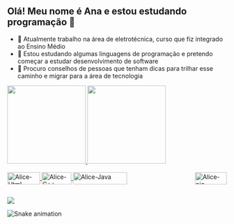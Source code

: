 ## Olá! Meu nome é Ana e estou estudando programação 👋

- 🔭 Atualmente trabalho na área de eletrotécnica, curso que fiz integrado ao Ensino Médio
- 🌱 Estou estudando algumas linguagens de programação e pretendo começar a estudar desenvolvimento de software
- 🤔 Procuro conselhos de pessoas que tenham dicas para trilhar esse caminho e migrar para a área de tecnologia

<div align="left">
  <a href="https://github.com/alicehoff">
  <img height="180em" src="https://github-readme-stats.vercel.app/api?username=alicehoff&show_icons=true&theme=onedark&include_all_commits=true&count_private=true"/>
  <img height="180em" src="https://github-readme-stats.vercel.app/api/top-langs/?username=alicehoff&layout=compact&langs_count=7&theme=onedark"/>
</div>
  <div style="display: inline_block"><br>
  <img align="center" alt="Alice-Html" height="28" width="75" src="https://img.shields.io/badge/HTML-239120?style=for-the-badge&logo=html5&logoColor=white">
  <img align="center" alt="Alice-C++" height="28" width="68" src="https://img.shields.io/badge/C%2B%2B-00599C?style=for-the-badge&logo=c%2B%2B&logoColor=white">
  <img align="center" alt="Alice-Java" height="28" width="124" src="https://img.shields.io/badge/Java-ED8B00?style=for-the-badge&logo=java&logoColor=white">
  <img align="right" alt="Alice-pic" height="28" width="73" src="https://media.discordapp.net/attachments/956341767769309248/962163004554772560/Webp.net-gifmaker2.gif?width=382&height=382">
</div>
  
  ##
 
<div> 
  <a href="https://www.linkedin.com/in/ana-alice-hoffmann-1471aa231/" target="_blank"><img src="https://img.shields.io/badge/-LinkedIn-%230077B5?style=for-the-badge&logo=linkedin&logoColor=white" target="_blank"></a> 
 
  ![Snake animation](https://github.com/alicehoff/alicehoff/blob/output/github-contribution-grid-snake.svg)
 
</div>
